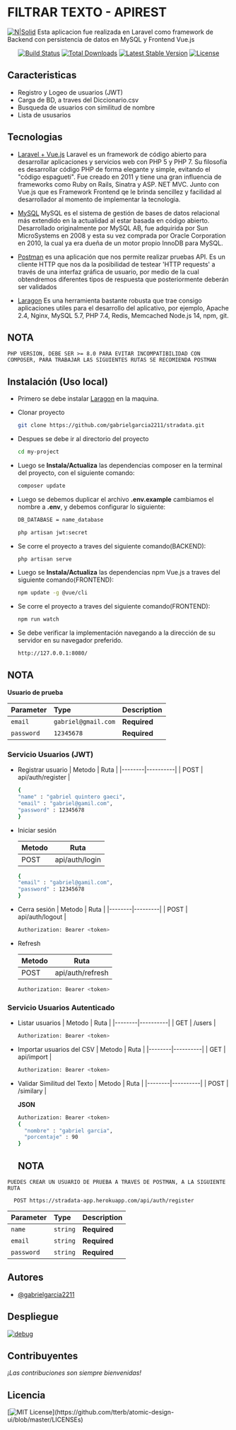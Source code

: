 # FILTRAR TEXTO - APIREST

[![N|Solid](https://laravelvuespa.com/preview.png)](https://laravel.com)
Esta aplicacion fue realizada en Laravel como framework de Backend con persistencia de datos en MySQL y Frontend Vue.js

<p align="center">
<a href="https://travis-ci.org/laravel/framework"><img src="https://travis-ci.org/laravel/framework.svg" alt="Build Status"></a>
<a href="https://packagist.org/packages/laravel/framework"><img src="https://img.shields.io/packagist/dt/laravel/framework" alt="Total Downloads"></a>
<a href="https://packagist.org/packages/laravel/framework"><img src="https://img.shields.io/packagist/v/laravel/framework" alt="Latest Stable Version"></a>
<a href="https://packagist.org/packages/laravel/framework"><img src="https://img.shields.io/packagist/l/laravel/framework" alt="License"></a>
</p>



## Caracteristicas

- Registro y Logeo de usuarios (JWT)
- Carga de BD, a traves del Diccionario.csv
- Busqueda de usuarios con similitud de nombre
- Lista de ususarios

## Tecnologias

* [Laravel + Vue.js](https://bluuweb.github.io/tutorial-laravel/vue/) Laravel es un framework de código abierto para desarrollar aplicaciones y servicios web con PHP 5 y PHP 7. Su filosofía es desarrollar código PHP de forma elegante y simple, evitando el "código espagueti". Fue creado en 2011 y tiene una gran influencia de frameworks como Ruby on Rails, Sinatra y ASP. NET MVC. Junto con Vue.js que es Framework Frontend qe le brinda sencillez y facilidad al desarrollador al momento de implementar la tecnologia.

* [MySQL](https://dev.mysql.com/downloads/mysql/) MySQL es el sistema de gestión de bases de datos relacional más extendido en la actualidad al estar basada en código abierto. Desarrollado originalmente por MySQL AB, fue adquirida por Sun MicroSystems en 2008 y esta su vez comprada por Oracle Corporation en 2010, la cual ya era dueña de un motor propio InnoDB para MySQL.

* [Postman](https://www.postman.com/downloads/) es una aplicación que nos permite realizar pruebas API. Es un cliente HTTP que nos da la posibilidad de testear 'HTTP requests' a través de una interfaz gráfica de usuario, por medio de la cual obtendremos diferentes tipos de respuesta que posteriormente deberán ser validados


* [Laragon](https://laragon.org/download/index.html) Es una herramienta bastante robusta que trae consigo aplicaciones utiles para el desarrollo del aplicativo, por ejemplo, Apache 2.4, Nginx, MySQL 5.7, PHP 7.4, Redis, Memcached Node.js 14, npm, git.

## NOTA

`PHP VERSION, DEBE SER >= 8.0 PARA EVITAR INCOMPATIBILIDAD CON COMPOSER, PARA TRABAJAR LAS SIGUIENTES RUTAS SE RECOMIENDA POSTMAN`



## Instalación (Uso local)
- Primero se debe instalar [Laragon](https://laragon.org/download/index.html) en la maquina.

- Clonar proyecto
    ```bash
    git clone https://github.com/gabrielgarcia2211/stradata.git
    ```

- Despues se debe ir al directorio del proyecto
    ```bash
    cd my-project
    ```

- Luego se **Instala/Actualiza** las dependencias composer en la terminal del proyecto, con el siguiente comando:
    ```sh
    composer update
    ```
    
- Luego se debemos duplicar el archivo **.env.example** cambiamos el nombre a **.env**, y debemos configurar lo siguiente:
    ```sh
    DB_DATABASE = name_database
    ```
    ```sh
    php artisan jwt:secret
    ```

- Se corre el proyecto a traves del siguiente comando(BACKEND):
    ```sh
    php artisan serve
    ```
- Luego se **Instala/Actualiza** las dependencias npm Vue.js a traves del siguiente comando(FRONTEND):
    ```sh
    npm update -g @vue/cli
    ```
- Se corre el proyecto a traves del siguiente comando(FRONTEND):
    ```sh
    npm run watch
    ```
- Se debe verificar la implementación navegando a la dirección de su servidor en su navegador preferido.
    ```sh
    http://127.0.0.1:8080/
    ```
## NOTA

**Usuario de prueba**

| Parameter  | Type     | Description                |
| :--------  | :------- | :------------------------- |
| `email`    | `gabriel@gmail.com` | **Required**               |
| `password` | `12345678`          | **Required**               |


### Servicio Usuarios (JWT)

- Registrar usuario
  | Metodo | Ruta     |
  |--------|----------|
  | POST    | api/auth/register |

    ```sh
  {
    "name" : "gabriel quintero gaeci",
    "email" : "gabriel@gamil.com",
    "password" : 12345678
  }
  ``` 

- Iniciar sesión

  | Metodo | Ruta   |
  |--------|--------|
  | POST   | api/auth/login |
  
    ```sh
  {
    "email" : "gabriel@gamil.com",
    "password" : 12345678
  }
  ``` 
  
- Cerra sesión
  | Metodo | Ruta    |
  |--------|---------|
  | POST    | api/auth/logout |
  ```sh
  Authorization: Bearer <token>
  ``` 

- Refresh

  | Metodo | Ruta    |
  |--------|---------|
  | POST    | api/auth/refresh |
  
    ```sh
  Authorization: Bearer <token>
  ``` 
  
  
  
### Servicio Usuarios Autenticado

- Listar usuarios
  | Metodo | Ruta     |
  |--------|----------|
  | GET    | /users |

  ```sh
  Authorization: Bearer <token>
  ``` 

- Importar usuarios del CSV
  | Metodo | Ruta     |
  |--------|----------|
  | GET    | api/import |

  ```sh
  Authorization: Bearer <token>
  ``` 

- Validar Similitud del Texto
  | Metodo | Ruta     |
  |--------|----------|
  | POST    | /similary |

  **JSON**
  ```sh
  Authorization: Bearer <token>
  {
    "nombre" : "gabriel garcia",
    "porcentaje" : 90
  }
  ``` 
  ## NOTA

`PUEDES CREAR UN USUARIO DE PRUEBA A TRAVES DE POSTMAN, A LA SIGUIENTE RUTA`

```http
  POST https://stradata-app.herokuapp.com/api/auth/register
```

| Parameter  | Type     | Description                |
| :--------  | :------- | :------------------------- |
| `name`     | `string` | **Required**               |
| `email`    | `string` | **Required**               |
| `password` | `string` | **Required**               |


## Autores

- [@gabrielgarcia2211](https://github.com/gabrielgarcia2211)

## Despliegue

[![debug](https://img.icons8.com/color/0/heroku.png)](https://stradata-app.herokuapp.com/)

## Contribuyentes
*¡Las contribuciones son siempre bienvenidas!*

## Licencia

[![MIT License](https://img.shields.io/apm/l/atomic-design-ui.svg?)](https://github.com/tterb/atomic-design-ui/blob/master/LICENSEs)